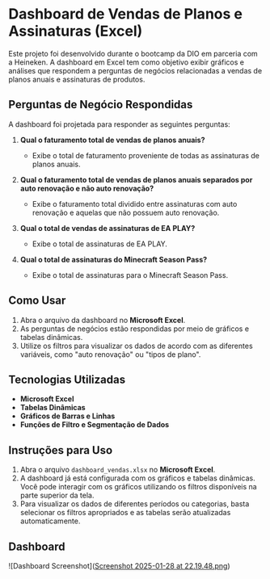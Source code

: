 
# Dashboard de Vendas de Planos e Assinaturas (Excel)

Este projeto foi desenvolvido durante o bootcamp da DIO em parceria com a Heineken. A dashboard em Excel tem como objetivo exibir gráficos e análises que respondem a perguntas de negócios relacionadas a vendas de planos anuais e assinaturas de produtos.

## Perguntas de Negócio Respondidas

A dashboard foi projetada para responder as seguintes perguntas:

1. **Qual o faturamento total de vendas de planos anuais?**
   - Exibe o total de faturamento proveniente de todas as assinaturas de planos anuais.

2. **Qual o faturamento total de vendas de planos anuais separados por auto renovação e não auto renovação?**
   - Exibe o faturamento total dividido entre assinaturas com auto renovação e aquelas que não possuem auto renovação.

3. **Qual o total de vendas de assinaturas de EA PLAY?**
   - Exibe o total de assinaturas de EA PLAY.

4. **Qual o total de assinaturas do Minecraft Season Pass?**
   - Exibe o total de assinaturas para o Minecraft Season Pass.

## Como Usar

1. Abra o arquivo da dashboard no **Microsoft Excel**.
2. As perguntas de negócios estão respondidas por meio de gráficos e tabelas dinâmicas.
3. Utilize os filtros para visualizar os dados de acordo com as diferentes variáveis, como "auto renovação" ou "tipos de plano".

## Tecnologias Utilizadas

- **Microsoft Excel**
- **Tabelas Dinâmicas**
- **Gráficos de Barras e Linhas**
- **Funções de Filtro e Segmentação de Dados**

## Instruções para Uso

1. Abra o arquivo `dashboard_vendas.xlsx` no **Microsoft Excel**.
2. A dashboard já está configurada com os gráficos e tabelas dinâmicas. Você pode interagir com os gráficos utilizando os filtros disponíveis na parte superior da tela.
3. Para visualizar os dados de diferentes períodos ou categorias, basta selecionar os filtros apropriados e as tabelas serão atualizadas automaticamente.

## Dashboard

![Dashboard Screenshot]([Screenshot 2025-01-28 at 22.19.48.png](https://github.com/Thiago279/DIO-DashboardExcel/blob/main/Screenshot%202025-01-28%20at%2022.19.48.png))
